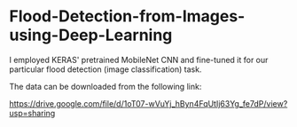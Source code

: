 # Flood-Detection-from-Images-using-Deep-Learning

I employed KERAS' pretrained MobileNet CNN and fine-tuned it for our particular flood detection (image classification) task.

The data can be downloaded from the following link:

https://drive.google.com/file/d/1oT07-wVuYj_hByn4FqUtIj63Yg_fe7dP/view?usp=sharing
